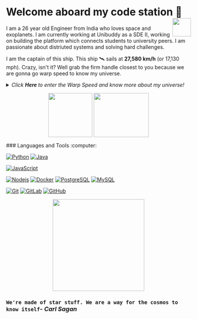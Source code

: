 # Welcome aboard my code station <img align="right" src="https://media.giphy.com/media/LmNwrBhejkK9EFP504/giphy.gif" width="50" height="50" />🚀

I am a 26 year old Engineer from India who loves space and exoplanets. I am currently working at Unibuddy as a SDE II, working on building the platform which connects students to university peers. I am passionate about distriuted systems and solving hard challenges.

I am the captain of this ship. This ship 🛰️ sails at __27,580 km/h__ (or 17,130 mph). Crazy, isn't it? Well grab the firm handle closest to you because we are gonna go warp speed to know my universe.
  
<details>
  <summary><i> Click <b> Here </b> to enter the Warp Speed and know more about my universe! </i>
<p align="center">  
  <img align="middle" src="https://media.giphy.com/media/26uf9QPzzlKPvQG5O/giphy.gif" width="120" height="120" />
  <img align="middle" src="https://media.giphy.com/media/USt6UttIL6e8hsK5Q7/giphy.gif" width="150" height="120" /> 
</p> </summary>  




<p align="center">
  <img align="right" src="https://media.giphy.com/media/j2NDJZct5aXPzQItQ9/giphy.gif" width="300" height="300" />
</p>

- 🌌 I’m currently working at [Unibuddy](https://unibuddy.com/?creative=397566569186&keyword=unibuddy&matchtype=e&network=g&device=c&utm_source=google&utm_medium=search&utm_campaign=UK_-_Brand_-_Search&utm_term=keyword&utm_content=Unibuddy&gclid=CjwKCAjwh7H7BRBBEiwAPXjadi4WmfeuCyaHIA7XkSN_RAJHUyjXTQDgMU3tG4Q-O5rwhMV3w78jIhoCgPEQAvD_BwE) as a SDE-II 
- 👯 I am currently working on building scalable backend systems which can handle massive load and still provide <200ms response time. Exciting isn't it?
- 👯 I’m happy to collaborate on any projects related to (but not limited to) scalable API's development, Distriuted backend systems.
- ✨ Pronouns: He/him
- 🛸 Fun fact: I can code without coffee
- 🎼 Hobbies: [Travel](https://www.youtube.com/channel/UCl8_DL2iJHC-na2f8IR2Kcg) (Travel, Guitar and Piano), music, connecting with people.

![Ranit's github stats](https://github-readme-stats.vercel.app/api?username=ranitdey&show_icons=true&hide_border=true)

We have sped and warped through my universe. Want to unveil your own universe? Contact me at: <a href="https://www.linkedin.com/in/ranit-dey-587b1081/">
  <img align="right" alt="LinkedIn" width="30px" src="https://cdn.jsdelivr.net/npm/simple-icons@3.1.0/icons/linkedin.svg" />
</a>
<a href="mailto:ranit.dey111@gmail.com">
  <img align="right" alt="Gmail" width="30px" src="https://cdn.jsdelivr.net/npm/simple-icons@3.1.0/icons/gmail.svg" />
</a>
</details>
### Languages and Tools :computer:

[![Python](https://img.shields.io/badge/-Python-black?style=flat&logo=python&link=https://github.com/ranitdey)](https://github.com/ranitdey) [![Java](https://img.shields.io/badge/Java-orange?style=flat&logo=java&logoColor=white&link=https://github.com/ranitdey)](https://github.com/ranitdey)

[![JavaScript](https://img.shields.io/badge/-JavaScript-black?style=flat&logo=javascript&link=https://github.com/ranitdey)](https://github.com/ranitdey) 

[![Nodejs](https://img.shields.io/badge/-Nodejs-black?style=flat&logo=Node.js&link=https://github.com/ranitdey)](https://github.com/ranitdey) [![Docker](https://img.shields.io/badge/-Docker-black?style=flat&logo=docker&link=https://github.com/ranitdey)](https://github.com/ranitdey) [![PostgreSQL](https://img.shields.io/badge/-PostgreSQL-336791?style=flat&logo=postgresql&link=https://github.com/ranitdey)](https://github.com/ranitdey) [![MySQL](https://img.shields.io/badge/-MySQL-black?style=flat&logo=mysql&link=https://github.com/ranitdey)](https://github.com/ranitdey)

[![Git](https://img.shields.io/badge/-Git-black?style=flat&logo=git&link=https://github.com/ranitdey)](https://github.com/ranitdey) [![GitLab](https://img.shields.io/badge/-GitLab-FCA121?style=flat&logo=gitlab&link=https://github.com/ranitdey)](https://gitlab.com/ranitdey) [![GitHub](https://img.shields.io/badge/-GitHub-181717?style=flat&logo=github&link=https://github.com/ranitdey)](https://github.com/ranitdey)

<p align="center">
<img align="middle" src="https://media.giphy.com/media/26AHqZycSplGWWPAI/giphy.gif" width="250" height="250" />
</p>

### `We're made of star stuff. We are a way for the cosmos to know itself`- _Carl Sagan_
